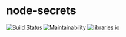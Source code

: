 # node-secrets

[![Build Status](https://travis-ci.com/MasatoMakino/node-secrets.svg?branch=master)](https://travis-ci.com/MasatoMakino/node-secrets)
[![Maintainability](https://api.codeclimate.com/v1/badges/e056bc80b8fde45e37c8/maintainability)](https://codeclimate.com/github/MasatoMakino/node-secrets/maintainability)
[![libraries io](https://img.shields.io/librariesio/github/MasatoMakino/node-secrets.svg)](https://libraries.io/github/MasatoMakino/node-secrets)
